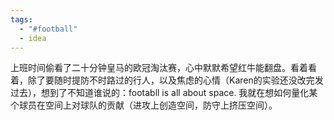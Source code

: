 ```yaml
---
tags:
  - "#football"
  - idea
---
```

上班时间偷看了二十分钟皇马的欧冠淘汰赛，心中默默希望红牛能翻盘。看着看着，除了要随时提防不时路过的行人，以及焦虑的心情（Karen的实验还没改完发过去），想到了不知道谁说的：footabll is all about space. 我就在想如何量化某个球员在空间上对球队的贡献（进攻上创造空间，防守上挤压空间）。
